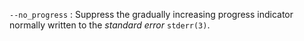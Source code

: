 `--no_progress`
: Suppress the gradually increasing progress indicator normally
  written to the *standard error* `stderr(3)`.
